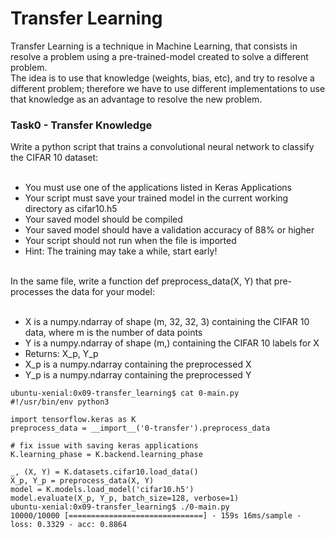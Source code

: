 # Transfer Learning
Transfer Learning is a technique in Machine Learning, that consists in resolve a problem using a pre-trained-model created to solve a different problem.<br>
The idea is to use that knowledge (weights, bias, etc), and try to resolve a different problem; therefore we have to use different implementations to use that knowledge as an advantage to resolve the new problem.

### Task0 - Transfer Knowledge
Write a python script that trains a convolutional neural network to classify the CIFAR 10 dataset:<br>
<br>
* You must use one of the applications listed in Keras Applications
* Your script must save your trained model in the current working directory as cifar10.h5
* Your saved model should be compiled
* Your saved model should have a validation accuracy of 88% or higher
* Your script should not run when the file is imported
* Hint: The training may take a while, start early!
<br>
In the same file, write a function def preprocess_data(X, Y) that pre-processes the data for your model:<br>
<br>

*  X is a numpy.ndarray of shape (m, 32, 32, 3) containing the CIFAR 10 data, where m is the number of data points
*  Y is a numpy.ndarray of shape (m,) containing the CIFAR 10 labels for X
*  Returns: X_p, Y_p
*  X_p is a numpy.ndarray containing the preprocessed X
*  Y_p is a numpy.ndarray containing the preprocessed Y

```
ubuntu-xenial:0x09-transfer_learning$ cat 0-main.py
#!/usr/bin/env python3

import tensorflow.keras as K
preprocess_data = __import__('0-transfer').preprocess_data

# fix issue with saving keras applications
K.learning_phase = K.backend.learning_phase 

_, (X, Y) = K.datasets.cifar10.load_data()
X_p, Y_p = preprocess_data(X, Y)
model = K.models.load_model('cifar10.h5')
model.evaluate(X_p, Y_p, batch_size=128, verbose=1)
ubuntu-xenial:0x09-transfer_learning$ ./0-main.py
10000/10000 [==============================] - 159s 16ms/sample - loss: 0.3329 - acc: 0.8864
```
